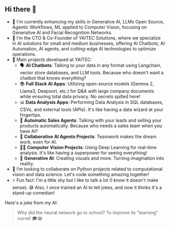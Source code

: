 ## Hi there 👋

- 🌱 I'm currently enhancing my skills in Generative AI, LLMs Open Source, Agentic Workflows, ML applied to Computer Vision, focusing on Generative AI and Facial Recognition Networks.
- 🔭 I’m the CTO & Co-Founder of YAITEC Solutions, where we specialize in AI solutions for small and medium businesses, offering AI Chatbots, AI Automation, AI agents, and cutting-edge AI technologies to optimize operations.
- 💼 Main projects developed at YAITEC:
  - 🗣️ **AI Chatbots**: Talking to your data in any format using Langchain, vector store databases, and LLM tools. Because who doesn't want a chatbot that knows everything?
  - 📚 **Full Stack AI Apps**: Utilizing open-source models (Gemma 2, Llama3, Deepsort, etc.) for Q&A with large company documents while ensuring total data privacy. No secrets spilled here!
  - 📊 **Data Analysis Apps**: Performing Data Analysis in SQL databases, CSVs, and external tools (APIs). It's like having a data wizard at your fingertips.
  - 🤖 **Automatic Sales Agents**: Talking with your leads and selling your products automatically. Because who needs a sales team when you have AI?
  - 🤝 **Collaborative AI Agents Projects**: Teamwork makes the dream work, even for AI.
  - 🕵️‍♂️ **Computer Vision Projects**: Using Deep Learning for real-time analysis. It's like having a superpower for seeing everything!
  - 🎨 **Generative AI**: Creating visuals and more. Turning imagination into reality.
- 👯 I’m looking to collaborate on Python projects related to computational vision and data science. Let's code something amazing together!
- ⚡ Fun fact: I'm a little shy but I like to talk a lot (I know it doesn't make sense). 😄 Also, I once trained an AI to tell jokes, and now it thinks it's a stand-up comedian!

Here's a joke from my AI:
> Why did the neural network go to school?
> To improve its "learning" curve! 🎓😂

<hr style="float:left;">
